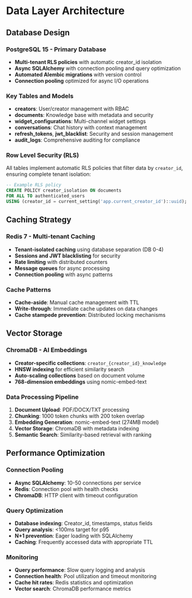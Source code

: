 # Data Layer Architecture

## Database Design

### PostgreSQL 15 - Primary Database
- **Multi-tenant RLS policies** with automatic creator_id isolation
- **Async SQLAlchemy** with connection pooling and query optimization
- **Automated Alembic migrations** with version control
- **Connection pooling** optimized for async I/O operations

### Key Tables and Models
- **creators**: User/creator management with RBAC
- **documents**: Knowledge base with metadata and security
- **widget_configurations**: Multi-channel widget settings
- **conversations**: Chat history with context management
- **refresh_tokens**, **jwt_blacklist**: Security and session management
- **audit_logs**: Comprehensive auditing for compliance

### Row Level Security (RLS)
All tables implement automatic RLS policies that filter data by `creator_id`, ensuring complete tenant isolation:

```sql
-- Example RLS policy
CREATE POLICY creator_isolation ON documents
FOR ALL TO authenticated_users
USING (creator_id = current_setting('app.current_creator_id')::uuid);
```

## Caching Strategy

### Redis 7 - Multi-tenant Caching
- **Tenant-isolated caching** using database separation (DB 0-4)
- **Sessions and JWT blacklisting** for security
- **Rate limiting** with distributed counters
- **Message queues** for async processing
- **Connection pooling** with async patterns

### Cache Patterns
- **Cache-aside**: Manual cache management with TTL
- **Write-through**: Immediate cache updates on data changes
- **Cache stampede prevention**: Distributed locking mechanisms

## Vector Storage

### ChromaDB - AI Embeddings
- **Creator-specific collections**: `creator_{creator_id}_knowledge`
- **HNSW indexing** for efficient similarity search
- **Auto-scaling collections** based on document volume
- **768-dimension embeddings** using nomic-embed-text

### Data Processing Pipeline
1. **Document Upload**: PDF/DOCX/TXT processing
2. **Chunking**: 1000 token chunks with 200 token overlap
3. **Embedding Generation**: nomic-embed-text (274MB model)
4. **Vector Storage**: ChromaDB with metadata indexing
5. **Semantic Search**: Similarity-based retrieval with ranking

## Performance Optimization

### Connection Pooling
- **Async SQLAlchemy**: 10-50 connections per service
- **Redis**: Connection pool with health checks
- **ChromaDB**: HTTP client with timeout configuration

### Query Optimization
- **Database indexing**: Creator_id, timestamps, status fields
- **Query analysis**: <100ms target for p95
- **N+1 prevention**: Eager loading with SQLAlchemy
- **Caching**: Frequently accessed data with appropriate TTL

### Monitoring
- **Query performance**: Slow query logging and analysis
- **Connection health**: Pool utilization and timeout monitoring
- **Cache hit rates**: Redis statistics and optimization
- **Vector search**: ChromaDB performance metrics